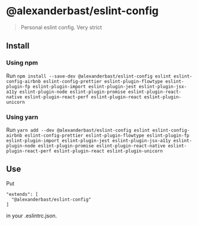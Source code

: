 # @alexanderbast/eslint-config

> Personal eslint config. Very strict

## Install

### Using npm

Run `npm install --save-dev @alexanderbast/eslint-config eslint eslint-config-airbnb eslint-config-prettier eslint-plugin-flowtype eslint-plugin-fp eslint-plugin-import eslint-plugin-jest eslint-plugin-jsx-a11y eslint-plugin-node eslint-plugin-promise eslint-plugin-react-native eslint-plugin-react-perf eslint-plugin-react eslint-plugin-unicorn`

### Using yarn

Run `yarn add --dev @alexanderbast/eslint-config eslint eslint-config-airbnb eslint-config-prettier eslint-plugin-flowtype eslint-plugin-fp eslint-plugin-import eslint-plugin-jest eslint-plugin-jsx-a11y eslint-plugin-node eslint-plugin-promise eslint-plugin-react-native eslint-plugin-react-perf eslint-plugin-react eslint-plugin-unicorn`

## Use

Put

    "extends": [
      "@alexanderbast/eslint-config"
    ]

in your .eslintrc.json.

